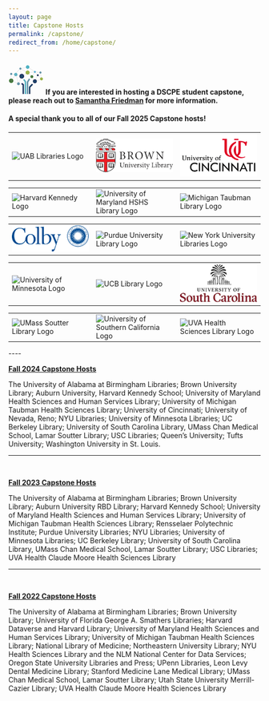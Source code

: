 ```yaml
---
layout: page
title: Capstone Hosts
permalink: /capstone/
redirect_from: /home/capstone/
---
```


#### <img src="/images/logos/DSCPElogo2.png"> <b>If you are interested in hosting a DSCPE student capstone, please reach out to [Samantha Friedman](mailto:samantha_friedman@hms.harvard.edu) for more information.</b>

#### A special thank you to all of our Fall 2025 Capstone hosts!
 
<table>
  <tr><td rowspan="1" width="30%"><img src="/images/capstone_logos/alabama.png" alt="UAB Libraries Logo"></td>
    <td rowspan="1" width="30%"><img src="/images/capstone_logos/brown.png" alt="Brown University Library Logo"></td>
    <td rowspan="1" width="30%"><img src="/images/capstone_logos/Cincinnati.png" alt="Univresity of Cincinnati Logo"></td></tr>
</table>

<table>
  <tr><td rowspan="1" width="30%"><img src="/images/capstone_logos/harvardkennedy.png" alt="Harvard Kennedy Logo"></td>
    <td rowspan="1" width="30%"><img src="/images/capstone_logos/maryland.png" alt="University of Maryland HSHS Library Logo"></td>
    <td rowspan="1" width="30%"><img src="/images/capstone_logos/michigan.png" alt="Michigan Taubman Library Logo"></td></tr>
</table>

<table>
  <tr><td rowspan="1" width="30%"><img src="/images/capstone_logos/ColbyCollege.png" alt="Colby College Logo"></td>
    <td rowspan="1" width="30%"><img src="/images/capstone_logos/purdue.png" alt="Purdue University Library Logo"></td>
    <td rowspan="1" width="30%"><img src="/images/capstone_logos/NYU_Libraries.png" alt="New York University Libraries Logo"></td></tr>
</table>

<table>
  <tr><td rowspan="1" width="30%"><img src="/images/capstone_logos/minnesota.png" alt="University of Minnesota Logo"></td>
    <td rowspan="1" width="30%"><img src="/images/capstone_logos/ucb_library.png" alt="UCB Library Logo"></td>
    <td rowspan="1" width="30%"><img src="/images/capstone_logos/uscarolina.png" alt="University of South Carolina Logo"></td></tr>
</table>

<table>
  <tr><td rowspan="1" width="30%"><img src="/images/capstone_logos/umass.png" alt="UMass Soutter Library Logo"></td>
    <td rowspan="1" width="30%"><img src="/images/capstone_logos/usc.png" alt="University of Southern California Logo"></td>
    <td rowspan="1" width="30%"><img src="/images/capstone_logos/virginia.png" alt="UVA Health Sciences Library Logo"></td></tr>
</table>
----






<br>

<b><ins>Fall 2024 Capstone Hosts </ins> </b><br>

The University of Alabama at Birmingham Libraries; Brown University Library; Auburn University, Harvard Kennedy School; University of Maryland Health Sciences and Human Services Library; University of Michigan Taubman Health Sciences Library; University of Cincinnati; University of Nevada, Reno; NYU Libraries; University of Minnesota Libraries; UC Berkeley Library; University of South Carolina Library, UMass Chan Medical School, Lamar Soutter Library; USC Libraries; Queen’s University; Tufts University; Washington University in St. Louis. 

---
<br>


<b><ins>Fall 2023 Capstone Hosts </ins> </b><br>


The University of Alabama at Birmingham Libraries; Brown University Library; Auburn University RBD Library; Harvard Kennedy School; University of Maryland Health Sciences and Human Services Library; University of Michigan Taubman Health Sciences Library; Rensselaer Polytechnic Institute; Purdue University Libraries; NYU Libraries; University of Minnesota Libraries; UC Berkeley Library; University of South Carolina Library, UMass Chan Medical School, Lamar Soutter Library; USC Libraries; UVA Health Claude Moore Health Sciences Library

---
<br>


<b><ins>Fall 2022 Capstone Hosts </ins> </b><br>


The University of Alabama at Birmingham Libraries; Brown University Library; University of Florida George A. Smathers Libraries; Harvard Dataverse and Harvard Library; University of Maryland Health Sciences and Human Services Library; University of Michigan Taubman Health Sciences Library; National Library of Medicine; Northeastern University Library; NYU Health Sciences Library and the NLM National Center for Data Services; Oregon State University Libraries and Press; UPenn Libraries, Leon Levy Dental Medicine Library; Stanford Medicine Lane Medical Library; UMass Chan Medical School, Lamar Soutter Library; Utah State University Merrill-Cazier Library; UVA Health Claude Moore Health Sciences Library

         
